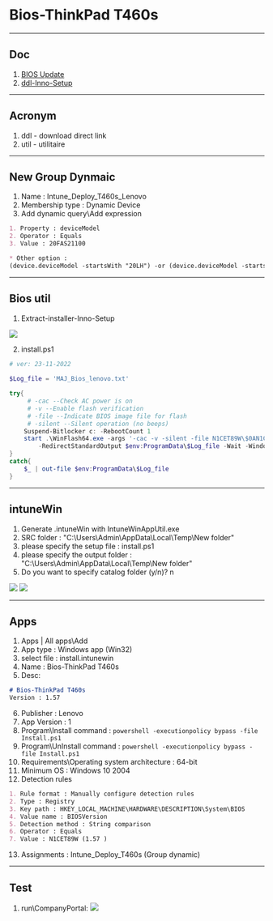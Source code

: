 # Bios-ThinkPad T460s

---

## Doc
1. [BIOS Update](https://pcsupport.lenovo.com/us/en/products/laptops-and-netbooks/thinkpad-t-series-laptops/thinkpad-t460s/downloads/ds112117)
2. [ddl-Inno-Setup](https://download.lenovo.com/pccbbs/mobiles/n1cuj44w.exe)

---

## Acronym
1. ddl - download direct link
2. util - utilitaire

---

## New Group Dynmaic
1. Name : Intune_Deploy_T460s_Lenovo
2. Membership type : Dynamic Device
3. Add dynamic query\Add expression
````md
1. Property : deviceModel
2. Operator : Equals
3. Value : 20FAS21100

* Other option :
(device.deviceModel -startsWith "20LH") -or (device.deviceModel -startsWith "20LJ")
````

---

## Bios util
1. Extract-installer-Inno-Setup

[<img src="https://i.imgur.com/3zpXRTy.png">](https://i.imgur.com/3zpXRTy.png)

2. install.ps1
````ps1
# ver: 23-11-2022
 
$Log_file = 'MAJ_Bios_lenovo.txt'

try{
     # -cac --Check AC power is on
     # -v --Enable flash verification
     # -file --Indicate BIOS image file for flash
     # -silent --Silent operation (no beeps)
    Suspend-Bitlocker c: -RebootCount 1
    start .\WinFlash64.exe -args '-cac -v -silent -file N1CET89W\$0AN1C00.FL1' `
        -RedirectStandardOutput $env:ProgramData\$Log_file -Wait -WindowStyle Hidden
}
catch{
    $_ | out-file $env:ProgramData\$Log_file
}
````

---

## intuneWin 
1. Generate .intuneWin with IntuneWinAppUtil.exe
2. SRC folder : "C:\Users\Admin\AppData\Local\Temp\New folder"
3. please specify the setup file : install.ps1
4. please specify the output folder : "C:\Users\Admin\AppData\Local\Temp\New folder"
5. Do you want to specify catalog folder (y/n)? n

[<img src="https://i.imgur.com/2D6kdUl.png">](https://i.imgur.com/2D6kdUl.png)
[<img src="https://i.imgur.com/AsMMyZX.png">](https://i.imgur.com/AsMMyZX.png)

---

## Apps
1. Apps | All apps\Add
2. App type : Windows app (Win32)
3. select file : install.intunewin
4. Name : Bios-ThinkPad T460s
5. Desc:
````md
# Bios-ThinkPad T460s
Version : 1.57
````
6. Publisher : Lenovo
7. App Version : 1
8. Program\Install command : `powershell -executionpolicy bypass -file Install.ps1`
9. Program\UnInstall command : `powershell -executionpolicy bypass -file Install.ps1`
10. Requirements\Operating system architecture : 64-bit
11. Minimum OS : Windows 10 2004
12. Detection rules 
````md
1. Rule format : Manually configure detection rules
2. Type : Registry 
3. Key path : HKEY_LOCAL_MACHINE\HARDWARE\DESCRIPTION\System\BIOS
4. Value name : BIOSVersion
5. Detection method : String comparison
6. Operator : Equals
7. Value : N1CET89W (1.57 )
````
13. Assignments : Intune_Deploy_T460s (Group dynamic)

---

## Test
1. run\CompanyPortal:
[<img src="https://i.imgur.com/HfOOR90.png">](https://i.imgur.com/HfOOR90.png)
